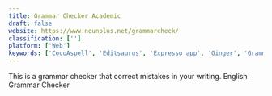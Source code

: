 ```yaml
---
title: Grammar Checker Academic
draft: false 
website: https://www.nounplus.net/grammarcheck/
classification: ['']
platform: ['Web']
keywords: ['CocoAspell', 'Editsaurus', 'Expresso app', 'Ginger', 'GrammarChecker.net', 'Grammarian PRO2', 'Grammarly', 'Ludwig.guru', 'Moz', 'NounPlus', 'ProWritingAid', 'Slick Write', 'Speckie', 'Typely', 'VirtualWritingTutor', 'Write App', 'Writefull', 'tinySpell']
---
```

This is a grammar checker that correct mistakes in your writing.
English Grammar Checker